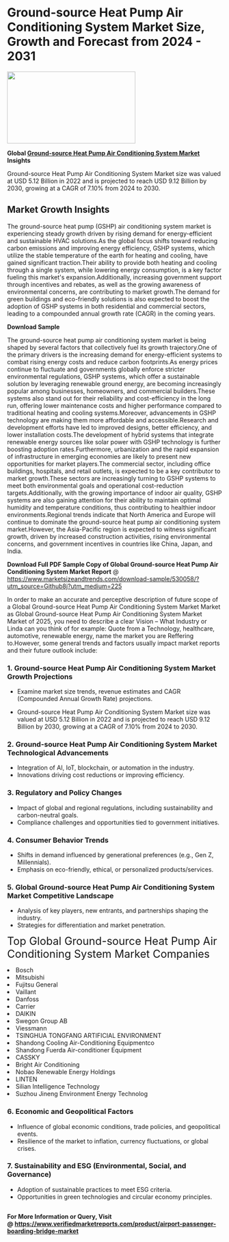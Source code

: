 <H1>Ground-source Heat Pump Air Conditioning System Market Size, Growth and Forecast from 2024 - 2031</H1><img class="aligncenter size-medium wp-image-584254" src="https://thirdeyenews.in/wp-content/uploads/2024/09/Global-Market-Research-300x168.jpeg" alt="" width="300" height="168" /><p><strong>Global&nbsp;<a href="https://www.marketsizeandtrends.com/download-sample/530058/?utm_source=Github8j?utm_medium=225">Ground-source Heat Pump Air Conditioning System Market</a> Insights</strong></p><p>Ground-source Heat Pump Air Conditioning System Market size was valued at USD 5.12 Billion in 2022 and is projected to reach USD 9.12 Billion by 2030, growing at a CAGR of 7.10% from 2024 to 2030.</p><p><h2>Market Growth Insights</h2> <p>The ground-source heat pump (GSHP) air conditioning system market is experiencing steady growth driven by rising demand for energy-efficient and sustainable HVAC solutions.As the global focus shifts toward reducing carbon emissions and improving energy efficiency, GSHP systems, which utilize the stable temperature of the earth for heating and cooling, have gained significant traction.Their ability to provide both heating and cooling through a single system, while lowering energy consumption, is a key factor fueling this market's expansion.Additionally, increasing government support through incentives and rebates, as well as the growing awareness of environmental concerns, are contributing to market growth.The demand for green buildings and eco-friendly solutions is also expected to boost the adoption of GSHP systems in both residential and commercial sectors, leading to a compounded annual growth rate (CAGR) in the coming years.</p> <p><strong>Download Sample</strong></p> <p>The ground-source heat pump air conditioning system market is being shaped by several factors that collectively fuel its growth trajectory.One of the primary drivers is the increasing demand for energy-efficient systems to combat rising energy costs and reduce carbon footprints.As energy prices continue to fluctuate and governments globally enforce stricter environmental regulations, GSHP systems, which offer a sustainable solution by leveraging renewable ground energy, are becoming increasingly popular among businesses, homeowners, and commercial builders.These systems also stand out for their reliability and cost-efficiency in the long run, offering lower maintenance costs and higher performance compared to traditional heating and cooling systems.Moreover, advancements in GSHP technology are making them more affordable and accessible.Research and development efforts have led to improved designs, better efficiency, and lower installation costs.The development of hybrid systems that integrate renewable energy sources like solar power with GSHP technology is further boosting adoption rates.Furthermore, urbanization and the rapid expansion of infrastructure in emerging economies are likely to present new opportunities for market players.The commercial sector, including office buildings, hospitals, and retail outlets, is expected to be a key contributor to market growth.These sectors are increasingly turning to GSHP systems to meet both environmental goals and operational cost-reduction targets.Additionally, with the growing importance of indoor air quality, GSHP systems are also gaining attention for their ability to maintain optimal humidity and temperature conditions, thus contributing to healthier indoor environments.Regional trends indicate that North America and Europe will continue to dominate the ground-source heat pump air conditioning system market.However, the Asia-Pacific region is expected to witness significant growth, driven by increased construction activities, rising environmental concerns, and government incentives in countries like China, Japan, and India.<p><span class=""><strong>Download Full PDF Sample Copy of Global Ground-source Heat Pump Air Conditioning System Market Report</strong> @ <a href="https://www.marketsizeandtrends.com/download-sample/530058/?utm_source=Github8j?utm_medium=225" target="_blank">https://www.marketsizeandtrends.com/download-sample/530058/?utm_source=Github8j?utm_medium=225</a></span></p><p>In order to make an accurate and perceptive description of future scope of a Global&nbsp;Ground-source Heat Pump Air Conditioning System Market Market as Global&nbsp;Ground-source Heat Pump Air Conditioning System Market Market of 2025, you need to describe a clear Vision &ndash; What Industry or Linda can you think of for example: Quote from a Technology, healthcare, automotive, renewable energy, name the market you are Reffering to.However, some general trends and factors usually impact market reports and their future outlook include:</p><h3>1.&nbsp;<strong>Ground-source Heat Pump Air Conditioning System Market Growth Projections</strong></h3><ul><li>Examine market size trends, revenue estimates and CAGR (Compounded Annual Growth Rate) projections.</li><li><p>Ground-source Heat Pump Air Conditioning System Market size was valued at USD 5.12 Billion in 2022 and is projected to reach USD 9.12 Billion by 2030, growing at a CAGR of 7.10% from 2024 to 2030.</p></li></ul><h3>2.&nbsp;<strong>Ground-source Heat Pump Air Conditioning System Market Technological Advancements</strong></h3><ul><li>Integration of AI, IoT, blockchain, or automation in the industry.</li><li>Innovations driving cost reductions or improving efficiency.</li></ul><h3>3.&nbsp;<strong>Regulatory and Policy Changes</strong></h3><ul><li>Impact of global and regional regulations, including sustainability and carbon-neutral goals.</li><li>Compliance challenges and opportunities tied to government initiatives.</li></ul><h3>4.&nbsp;<strong>Consumer Behavior Trends</strong></h3><ul><li>Shifts in demand influenced by generational preferences (e.g., Gen Z, Millennials).</li><li>Emphasis on eco-friendly, ethical, or personalized products/services.</li></ul><h3>5.&nbsp;<strong>Global Ground-source Heat Pump Air Conditioning System Market Competitive Landscape</strong></h3><ul><li>Analysis of key players, new entrants, and partnerships shaping the industry.</li><li>Strategies for differentiation and market penetration.</li></ul><p data-pm-slice="1 1 []"><span style="color: inherit; font-family: inherit; font-size: 25px;">Top Global Ground-source Heat Pump Air Conditioning System Market Companies</span></p><div class="" data-test-id=""><p><li>Bosch</li><li> Mitsubishi</li><li> Fujitsu General</li><li> Vaillant</li><li> Danfoss</li><li> Carrier</li><li> DAIKIN</li><li> Swegon Group AB</li><li> Viessmann</li><li> TSINGHUA TONGFANG ARTIFICIAL ENVIRONMENT</li><li> Shandong Cooling Air-Conditioning Equipmentco</li><li> Shandong Fuerda Air-conditioner Equipment</li><li> CASSKY</li><li> Bright Air Conditioning</li><li> Nobao Renewable Energy Holdings</li><li> LINTEN</li><li> Silian Intelligence Technology</li><li> Suzhou Jineng Environment Energy Technolog</li></p></div><h3>6.&nbsp;<strong>Economic and Geopolitical Factors</strong></h3><ul><li>Influence of global economic conditions, trade policies, and geopolitical events.</li><li>Resilience of the market to inflation, currency fluctuations, or global crises.</li></ul><h3>7.&nbsp;<strong>Sustainability and ESG (Environmental, Social, and Governance)</strong></h3><ul><li>Adoption of sustainable practices to meet ESG criteria.</li><li>Opportunities in green technologies and circular economy principles.</li></ul><h2><strong style="font-size: 14px;">For More Information or Query, Visit @&nbsp;</strong><a style="background-color: #ffffff; font-size: 14px;" href="https://www.marketsizeandtrends.com/report/ground-source-heat-pump-air-conditioning-system-market/" target="_blank">https://www.verifiedmarketreports.com/product/airport-passenger-boarding-bridge-market</a></h2>